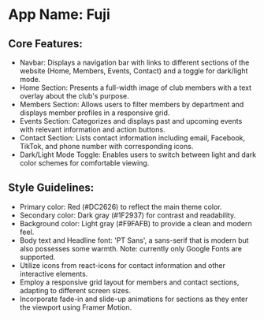 # **App Name**: Fuji

## Core Features:

- Navbar: Displays a navigation bar with links to different sections of the website (Home, Members, Events, Contact) and a toggle for dark/light mode.
- Home Section: Presents a full-width image of club members with a text overlay about the club's purpose.
- Members Section: Allows users to filter members by department and displays member profiles in a responsive grid.
- Events Section: Categorizes and displays past and upcoming events with relevant information and action buttons.
- Contact Section: Lists contact information including email, Facebook, TikTok, and phone number with corresponding icons.
- Dark/Light Mode Toggle: Enables users to switch between light and dark color schemes for comfortable viewing.

## Style Guidelines:

- Primary color: Red (#DC2626) to reflect the main theme color.
- Secondary color: Dark gray (#1F2937) for contrast and readability.
- Background color: Light gray (#F9FAFB) to provide a clean and modern feel.
- Body text and Headline font: 'PT Sans', a sans-serif that is modern but also possesses some warmth. Note: currently only Google Fonts are supported.
- Utilize icons from react-icons for contact information and other interactive elements.
- Employ a responsive grid layout for members and contact sections, adapting to different screen sizes.
- Incorporate fade-in and slide-up animations for sections as they enter the viewport using Framer Motion.